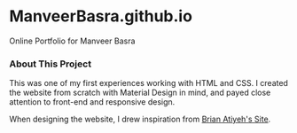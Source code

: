 # ManveerBasra.github.io

Online Portfolio for Manveer Basra

### About This Project

This was one of my first experiences working with HTML and CSS. I created the website from scratch with Material Design in mind, and payed close attention to front-end and responsive design.

When designing the website, I drew inspiration from [Brian Atiyeh's Site](http://brianatiyeh.com/).
